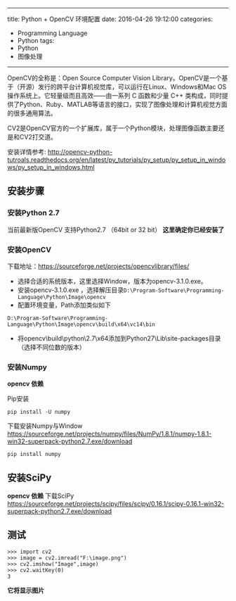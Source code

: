 ﻿----
title: Python + OpenCV 环境配置
date: 2016-04-26 19:12:00
categories: 
- Programming Language
- Python
tags:
- Python
- 图像处理
----

OpenCV的全称是：Open Source Computer Vision Library。OpenCV是一个基于（开源）发行的跨平台计算机视觉库，可以运行在Linux、Windows和Mac OS操作系统上。它轻量级而且高效——由一系列 C 函数和少量 C++ 类构成，同时提供了Python、Ruby、MATLAB等语言的接口，实现了图像处理和计算机视觉方面的很多通用算法。

CV2是OpenCV官方的一个扩展库，属于一个Python模块，处理图像函数主要还是和CV2打交道。

安装详情参考:
http://opencv-python-tutroals.readthedocs.org/en/latest/py_tutorials/py_setup/py_setup_in_windows/py_setup_in_windows.html

## 安装步骤

### 安装Python 2.7
当前最新版OpenCV 支持Python2.7 （64bit or 32 bit）
**这里确定你已经安装了**
### 安装OpenCV

下载地址：https://sourceforge.net/projects/opencvlibrary/files/
* 选择合适的系统版本，这里选择Window，版本为opencv-3.1.0.exe。
* 安装opencv-3.1.0.exe ，选择解压目录`D:\Program-Software\Programming-Language\Python\Image\opencv`
* 配置环境变量，Path添加类似如下
```
D:\Program-Software\Programming-Language\Python\Image\opencv\build\x64\vc14\bin
```
* 将opencv\build\python\2.7\x64添加到Python27\Lib\site-packages目录（选择不同位数的版本）

### 安装Numpy
**opencv 依赖**

Pip安装
```
pip install -U numpy
```

下载安装Numpy与Window
https://sourceforge.net/projects/numpy/files/NumPy/1.8.1/numpy-1.8.1-win32-superpack-python2.7.exe/download
```
pip install numpy
```


## 安装SciPy
**opencv 依赖**
下载SciPy
https://sourceforge.net/projects/scipy/files/scipy/0.16.1/scipy-0.16.1-win32-superpack-python2.7.exe/download


## 测试
```
>>> import cv2
>>> image = cv2.imread("F:\image.png")
>>> cv2.imshow("Image",image)
>>> cv2.waitKey(0)
3
```
**它将显示图片**

